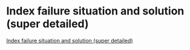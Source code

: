 # Index failure situation and solution (super detailed)
[Index failure situation and solution (super detailed)](https://aiwithcloud.com/2022/09/15/index_failure_situation_and_solution_super_detailed/)